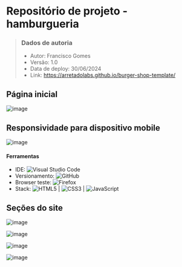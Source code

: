 # Repositório de projeto - hamburgueria

> ### Dados de autoria
>
> - Autor: Francisco Gomes
> - Versão: 1.0
> - Data de deploy: 30/06/2024
> - Link: https://arretadolabs.github.io/burger-shop-template/

## Página inicial
![image](https://github.com/ArretadoLabs/burger-shop-template/assets/165390931/cb652c37-c8e4-47b5-a494-1e91cd78f425)

## Responsividade para dispositivo mobile
![image](https://github.com/ArretadoLabs/burger-shop-template/assets/165390931/6f216087-9d42-4405-a749-6541f9a87686)

#### Ferramentas
- IDE: ![Visual Studio Code](https://img.shields.io/badge/Visual%20Studio%20Code-0078d7.svg?style=for-the-badge&logo=visual-studio-code&logoColor=white)
- Versionamento: ![GitHub](https://img.shields.io/badge/github-%23121011.svg?style=for-the-badge&logo=github&logoColor=white)
- Browser teste: ![Firefox](https://img.shields.io/badge/Firefox-FF7139?style=for-the-badge&logo=Firefox-Browser&logoColor=white)
- Stack: ![HTML5](https://img.shields.io/badge/html5-%23E34F26.svg?style=for-the-badge&logo=html5&logoColor=white) | ![CSS3](https://img.shields.io/badge/css3-%231572B6.svg?style=for-the-badge&logo=css3&logoColor=white) | ![JavaScript](https://img.shields.io/badge/javascript-%23323330.svg?style=for-the-badge&logo=javascript&logoColor=%23F7DF1E)


## Seções do site
![image](https://github.com/ArretadoLabs/burger-shop-template/assets/165390931/f60b9df1-b7ce-4223-a3df-578bf0a59eb5)

![image](https://github.com/ArretadoLabs/burger-shop-template/assets/165390931/5e4cf720-04b8-4fef-8f68-27b5b3eb10f9)

![image](https://github.com/ArretadoLabs/burger-shop-template/assets/165390931/e2dd687b-18b0-4b88-9489-b1844e432c4d)

![image](https://github.com/ArretadoLabs/burger-shop-template/assets/165390931/664fdf2a-298a-4646-89d4-c0eeb81d7f12)
